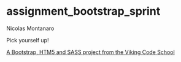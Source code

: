 assignment_bootstrap_sprint
===========================

Nicolas Montanaro

Pick yourself up!

[A Bootstrap, HTM5 and SASS project from the Viking Code School](http://www.vikingcodeschool.com)
